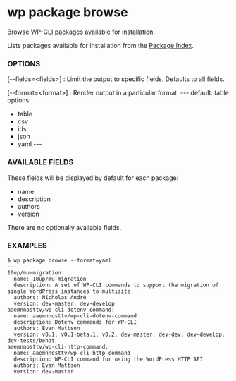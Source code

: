 # wp package browse

Browse WP-CLI packages available for installation.

Lists packages available for installation from the [Package Index](http://wp-cli.org/package-index/).

### OPTIONS

[\--fields=&lt;fields&gt;]
: Limit the output to specific fields. Defaults to all fields.

[\--format=&lt;format&gt;]
: Render output in a particular format.
\---
default: table
options:
  - table
  - csv
  - ids
  - json
  - yaml
\---

### AVAILABLE FIELDS

These fields will be displayed by default for each package:

* name
* description
* authors
* version

There are no optionally available fields.

### EXAMPLES

    $ wp package browse --format=yaml
    ---
    10up/mu-migration:
      name: 10up/mu-migration
      description: A set of WP-CLI commands to support the migration of single WordPress instances to multisite
      authors: Nícholas André
      version: dev-master, dev-develop
    aaemnnosttv/wp-cli-dotenv-command:
      name: aaemnnosttv/wp-cli-dotenv-command
      description: Dotenv commands for WP-CLI
      authors: Evan Mattson
      version: v0.1, v0.1-beta.1, v0.2, dev-master, dev-dev, dev-develop, dev-tests/behat
    aaemnnosttv/wp-cli-http-command:
      name: aaemnnosttv/wp-cli-http-command
      description: WP-CLI command for using the WordPress HTTP API
      authors: Evan Mattson
      version: dev-master


